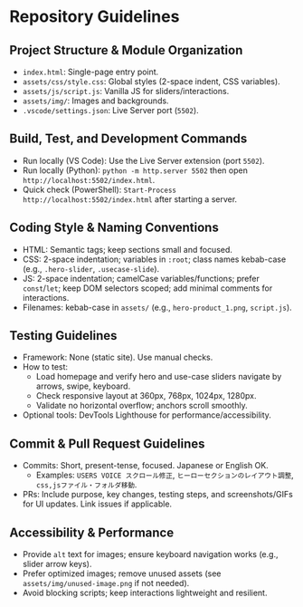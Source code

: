 # Repository Guidelines

## Project Structure & Module Organization
- `index.html`: Single-page entry point.
- `assets/css/style.css`: Global styles (2-space indent, CSS variables).
- `assets/js/script.js`: Vanilla JS for sliders/interactions.
- `assets/img/`: Images and backgrounds.
- `.vscode/settings.json`: Live Server port (`5502`).

## Build, Test, and Development Commands
- Run locally (VS Code): Use the Live Server extension (port `5502`).
- Run locally (Python): `python -m http.server 5502` then open `http://localhost:5502/index.html`.
- Quick check (PowerShell): `Start-Process http://localhost:5502/index.html` after starting a server.

## Coding Style & Naming Conventions
- HTML: Semantic tags; keep sections small and focused.
- CSS: 2-space indentation; variables in `:root`; class names kebab-case (e.g., `.hero-slider`, `.usecase-slide`).
- JS: 2-space indentation; camelCase variables/functions; prefer `const`/`let`; keep DOM selectors scoped; add minimal comments for interactions.
- Filenames: kebab-case in `assets/` (e.g., `hero-product_1.png`, `script.js`).

## Testing Guidelines
- Framework: None (static site). Use manual checks.
- How to test:
  - Load homepage and verify hero and use-case sliders navigate by arrows, swipe, keyboard.
  - Check responsive layout at 360px, 768px, 1024px, 1280px.
  - Validate no horizontal overflow; anchors scroll smoothly.
- Optional tools: DevTools Lighthouse for performance/accessibility.

## Commit & Pull Request Guidelines
- Commits: Short, present-tense, focused. Japanese or English OK.
  - Examples: `USERS VOICE スクロール修正`, `ヒーローセクションのレイアウト調整`, `css,jsファイル・フォルダ移動`.
- PRs: Include purpose, key changes, testing steps, and screenshots/GIFs for UI updates. Link issues if applicable.

## Accessibility & Performance
- Provide `alt` text for images; ensure keyboard navigation works (e.g., slider arrow keys).
- Prefer optimized images; remove unused assets (see `assets/img/unused-image.png` if not needed).
- Avoid blocking scripts; keep interactions lightweight and resilient.

